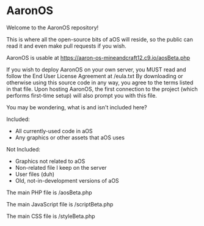 # AaronOS

Welcome to the AaronOS repository!

This is where all the open-source bits of aOS will reside, so the public can read it and even make pull requests if you wish.

AaronOS is usable at https://aaron-os-mineandcraft12.c9.io/aosBeta.php

If you wish to deploy AaronOS on your own server, you MUST read and follow the End User License Agreement at /eula.txt
By downloading or otherwise using this source code in any way, you agree to the terms listed in that file.
Upon hosting AaronOS, the first connection to the project (which performs first-time setup) will also prompt you with this file.

You may be wondering, what is and isn't included here?

Included:
 * All currently-used code in aOS
 * Any graphics or other assets that aOS uses

Not Included:
 * Graphics not related to aOS
 * Non-related file I keep on the server
 * User files (duh)
 * Old, not-in-development versions of aOS

The main PHP file is /aosBeta.php

The main JavaScript file is /scriptBeta.php

The main CSS file is /styleBeta.php